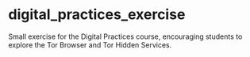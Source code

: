 # digital_practices_exercise
Small exercise for the Digital Practices course, encouraging students to explore the Tor Browser and Tor Hidden Services.
